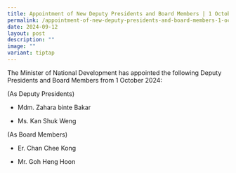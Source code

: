 ```yaml
---
title: Appointment of New Deputy Presidents and Board Members | 1 October 2024
permalink: /appointment-of-new-deputy-presidents-and-board-members-1-october-2024/
date: 2024-09-12
layout: post
description: ""
image: ""
variant: tiptap
---
```

<p>The Minister of National Development has appointed the following Deputy
Presidents and Board Members from 1 October 2024:</p>
<p></p>
<p>(As Deputy Presidents)</p>
<ul data-tight="true" class="tight">
<li>
<p>Mdm. Zahara binte Bakar</p>
</li>
<li>
<p>Ms. Kan Shuk Weng</p>
</li>
</ul>
<p></p>
<p>(As Board Members)</p>
<ul data-tight="true" class="tight">
<li>
<p>Er. Chan Chee Kong</p>
</li>
<li>
<p>Mr. Goh Heng Hoon</p>
</li>
</ul>
<p></p>